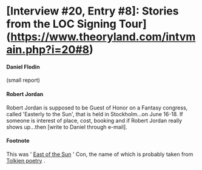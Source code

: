 # [Interview #20, Entry #8]: Stories from the LOC Signing Tour](https://www.theoryland.com/intvmain.php?i=20#8)

#### Daniel Flodin

(small report)

#### Robert Jordan

Robert Jordan is supposed to be Guest of Honor on a Fantasy congress, called 'Easterly to the Sun', that is held in Stockholm...on June 16-18. If someone is interest of place, cost, booking and if Robert Jordan really shows up...then [write to Daniel through e-mail].

#### Footnote

This was '
[East of the Sun](http://www.theoryland.com/intvmain.php?i=60)
' Con, the name of which is probably taken from
[Tolkien poetry](http://www.goodreads.com/quotes/show/14454)
.

